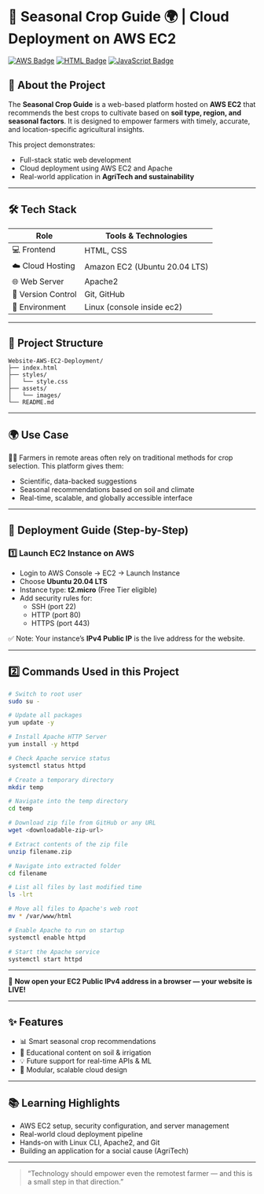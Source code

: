 # 🌾 Seasonal Crop Guide 🌍 | Cloud Deployment on AWS EC2

[![AWS Badge](https://img.shields.io/badge/AWS-EC2-orange?style=flat&logo=amazon-aws)](https://aws.amazon.com/ec2/)
[![HTML Badge](https://img.shields.io/badge/Frontend-HTML%20%26%20CSS-blue)](#)
[![JavaScript Badge](https://img.shields.io/badge/Language-JavaScript-yellow?logo=javascript)](#)

## 📌 About the Project

The **Seasonal Crop Guide** is a web-based platform hosted on **AWS EC2** that recommends the best crops to cultivate based on **soil type, region, and seasonal factors**. It is designed to empower farmers with timely, accurate, and location-specific agricultural insights.

This project demonstrates:
- Full-stack static web development
- Cloud deployment using AWS EC2 and Apache
- Real-world application in **AgriTech and sustainability**

---

## 🛠️ Tech Stack

| Role              | Tools & Technologies             |
|-------------------|----------------------------------|
| 💻 Frontend       | HTML, CSS                        |
| ☁️ Cloud Hosting  | Amazon EC2 (Ubuntu 20.04 LTS)    |
| 🌐 Web Server     | Apache2                          |
| 🔧 Version Control| Git, GitHub                      |
| 🧪 Environment    | Linux (console inside ec2)       |

---

## 📁 Project Structure

```
Website-AWS-EC2-Deployment/
├── index.html
├── styles/
│   └── style.css
├── assets/
│   └── images/
└── README.md
```

---

## 🌍 Use Case

👨‍🌾 Farmers in remote areas often rely on traditional methods for crop selection. This platform gives them:

- Scientific, data-backed suggestions
- Seasonal recommendations based on soil and climate
- Real-time, scalable, and globally accessible interface

---

## 🚀 Deployment Guide (Step-by-Step)

### 1️⃣ Launch EC2 Instance on AWS
- Login to AWS Console → EC2 → Launch Instance
- Choose **Ubuntu 20.04 LTS**
- Instance type: **t2.micro** (Free Tier eligible)
- Add security rules for:  
  - SSH (port 22)  
  - HTTP (port 80)  
  - HTTPS (port 443)

✅ Note: Your instance’s **IPv4 Public IP** is the live address for the website.

---
## 2️⃣ Commands Used in this Project

```bash
# Switch to root user
sudo su -

# Update all packages
yum update -y

# Install Apache HTTP Server
yum install -y httpd

# Check Apache service status
systemctl status httpd

# Create a temporary directory
mkdir temp

# Navigate into the temp directory
cd temp

# Download zip file from GitHub or any URL
wget <downloadable-zip-url>

# Extract contents of the zip file
unzip filename.zip

# Navigate into extracted folder
cd filename

# List all files by last modified time
ls -lrt

# Move all files to Apache's web root
mv * /var/www/html

# Enable Apache to run on startup
systemctl enable httpd

# Start the Apache service
systemctl start httpd
```
---

🎉 **Now open your EC2 Public IPv4 address in a browser — your website is LIVE!**

---

## ✨ Features

- 📊 Smart seasonal crop recommendations
- 🧠 Educational content on soil & irrigation
- 💡 Future support for real-time APIs & ML
- 🧩 Modular, scalable cloud design

---

## 📚 Learning Highlights

- AWS EC2 setup, security configuration, and server management
- Real-world cloud deployment pipeline
- Hands-on with Linux CLI, Apache2, and Git
- Building an application for a social cause (AgriTech)

---

> “Technology should empower even the remotest farmer — and this is a small step in that direction.”
